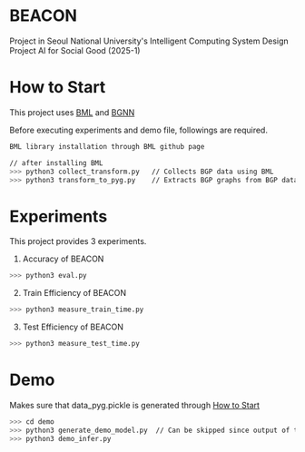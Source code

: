 # BEACON
Project in Seoul National University's Intelligent Computing System Design Project AI for Social Good (2025-1)

# How to Start
This project uses [BML](https://github.com/KevinHoarau/BML) and [BGNN](https://github.com/KevinHoarau/BGNN)

Before executing experiments and demo file, followings are required.

```bash
BML library installation through BML github page

// after installing BML
>>> python3 collect_transform.py   // Collects BGP data using BML
>>> python3 transform_to_pyg.py    // Extracts BGP graphs from BGP data
```

# Experiments
This project provides 3 experiments.
1. Accuracy of BEACON
```bash
>>> python3 eval.py
```
2. Train Efficiency of BEACON
```bash
>>> python3 measure_train_time.py
``` 
3. Test Efficiency of BEACON
```bash
>>> python3 measure_test_time.py
```

# Demo
Makes sure that data_pyg.pickle is generated through [How to Start](#How-to-Start)
```bash
>>> cd demo
>>> python3 generate_demo_model.py  // Can be skipped since output of this function is provided (`model_demo.pt`)
>>> python3 demo_infer.py
```
